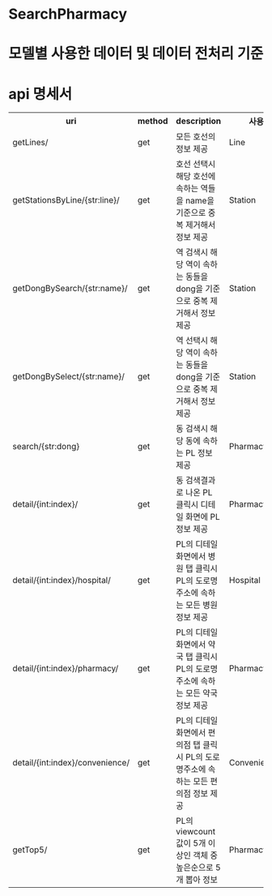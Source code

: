 # SearchPharmacy
# 모델별 사용한 데이터 및 데이터 전처리 기준
# api 명세서
<table>
  <tr>
    <th>uri</th>
    <th>method</th>
    <th>description</th>
    <th>사용 모델</th>
    <th>제공하는 정보</th>
  </tr>
  <tr>
    <td>getLines/</td>
    <td>get</td>
    <td>모든 호선의 정보 제공</td>
    <td>Line</td>
    <td>name</td>
  </tr>
  <tr>
    <td>getStationsByLine/{str:line}/</td>
    <td>get</td>
    <td>호선 선택시 해당 호선에 속하는 역들을 name을 기준으로 중복 제거해서 정보 제공</td>
    <td>Station</td>
    <td>name</td>
  </tr>
  <tr>
    <td>getDongBySearch/{str:name}/</td>
    <td>get</td>
    <td>역 검색시 해당 역이 속하는 동들을 dong을 기준으로 중복 제거해서 정보 제공</td>
    <td>Station</td>
    <td>dong</td>
  </tr>
  <tr>
    <td>getDongBySelect/{str:name}/</td>
    <td>get</td>
    <td>역 선택시 해당 역이 속하는 동들을 dong을 기준으로 중복 제거해서 정보 제공</td>
    <td>Station</td>
    <td>dong</td>
  </tr>
  <tr>
    <td>search/{str:dong}</td>
    <td>get</td>
    <td>동 검색시 해당 동에 속하는 PL 정보 제공</td>
    <td>PharmacyLocation</td>
    <td>loadaddress,hospitalcount, doctorcount, pharmacycount,dong, hospitalperpharmacy,doctorperpharmacy,index,viewcount',conveniencecount, convenienceperpharmacy</td>
  </tr>
  <tr>
    <td>detail/{int:index}/</td>
    <td>get</td>
    <td>동 검색결과로 나온 PL 클릭시 디테일 화면에 PL 정보 제공</td>
    <td>PharmacyLocation</ttdh>
    <td>loadaddress,hospitalcount, doctorcount, pharmacycount,dong, hospitalperpharmacy,doctorperpharmacy,index,viewcount',conveniencecount, convenienceperpharmacy</td>
  </tr>
  <tr>
    <td>detail/{int:index}/hospital/</td>
    <td>get</td>
    <td>PL의 디테일 화면에서 병원 탭 클릭시 PL의 도로명주소에 속하는 모든 병원 정보 제공 </td>
    <td>Hospital</td>
    <td>loadaddress, name, type, address, startdate, totaldoctor</td>
  </tr>
  <tr>
    <td>detail/{int:index}/pharmacy/</td>
    <td>get</td>
    <td>PL의 디테일 화면에서 약국 탭 클릭시 PL의 도로명주소에 속하는 모든 약국 정보 제공 </td>
    <td>Pharmacy</td>
    <td>loadaddress, name, address, startdate</td>
  </tr>
   <tr>
    <td>detail/{int:index}/convenience/</td>
    <td>get</td>
    <td>PL의 디테일 화면에서 편의점 탭 클릭시 PL의 도로명주소에 속하는 모든 편의점 정보 제공 </td>
    <td>Convenience</td>
    <td>loadaddress, name, address, startdate</td>
  </tr>
  <tr>
    <td>getTop5/</td>
    <td>get</td>
    <td>PL의 viewcount값이 5개 이상인 객체 중 높은순으로 5개 뽑아 정보 </td>
    <td>PharmacyLocation</td>
    <td>loadaddress,hospitalcount, doctorcount, pharmacycount,dong, hospitalperpharmacy,doctorperpharmacy,index,viewcount',conveniencecount, convenienceperpharmacy</td>
  </tr>
</table>
